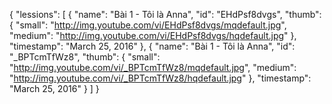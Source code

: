 {
    "lessions": [
        {
            "name": "Bài 1 - Tôi là Anna",
            "id": "EHdPsf8dvgs",
            "thumb": {
                "small": "http://img.youtube.com/vi/EHdPsf8dvgs/mqdefault.jpg",
                "medium": "http://img.youtube.com/vi/EHdPsf8dvgs/hqdefault.jpg"
            },
            "timestamp": "March 25, 2016"
        },
        {
            "name": "Bài 1 - Tôi là Anna",
            "id": "_BPTcmTfWz8",
            "thumb": {
                "small": "http://img.youtube.com/vi/_BPTcmTfWz8/mqdefault.jpg",
                "medium": "http://img.youtube.com/vi/_BPTcmTfWz8/hqdefault.jpg"
            },
            "timestamp": "March 25, 2016"
        }
    ]
}
